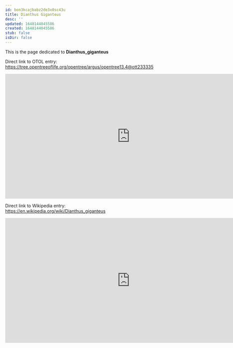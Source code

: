 ```yaml
---
id: bon3kcajbabz2de3x0sc43u
title: Dianthus Giganteus
desc: ''
updated: 1648144045586
created: 1648144045586
stub: false
isDir: false
---
```

This is the page dedicated to **Dianthus_giganteus**


Direct link to OTOL entry: https://tree.opentreeoflife.org/opentree/argus/opentree13.4@ott233335



<html>
    <body>
    <iframe src="https://tree.opentreeoflife.org/opentree/argus/opentree13.4@ott233335"
    width="800" height="400" frameborder="0" allowfullscreen> </iframe>
    </body>
</html>
    


Direct link to Wikipedia entry: https://en.wikipedia.org/wiki/Dianthus_giganteus



<html>
    <body>
    <iframe src="https://en.wikipedia.org/wiki/Dianthus_giganteus"
    width="800" height="400" frameborder="0" allowfullscreen> </iframe>
    </body>
</html>
    

